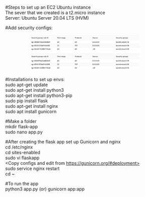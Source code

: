 #Steps to set up an EC2 Ubuntu instance <br>
The sever that we created is a t2.micro instance <br>
Server: Ubuntu Server 20.04 LTS (HVM) <br>

#Add security configs: <br>
<p align="center">
  <img src="Screenshot 2021-10-31 at 10.41.11 AM.png" width="350" title="Security Group configurations on EC2 Instance (Allow all traffic)!">
  <img src="Screenshot 2021-10-31 at 10.41.11 AM.png" width="350" alt="accessibility text">
</p>


#Installations to set up envs: <br>
sudo apt-get update <br>
sudo apt-get install python3 <br>
sudo apt-get install python3-pip <br>
sudo pip install flask <br>
sudo apt-get install nginx <br>
sudo apt install gunicorn <br>

#Make a folder <br>
mkdir flask-app  <br>
sudo nano app.py <br>

#After creating the flask app set up Gunicorn and nginx <br>
cd /etc/nginx <br>
cd sites-enabled <br>
sudo vi flaskapp <br>
<Copy configs and edit from https://gunicorn.org/#deployment> <br>
sudo service nginx restart <br>
cd ~  <br>

#To run the app <br>
python3 app.py (or) gunicorn app:app <br>

